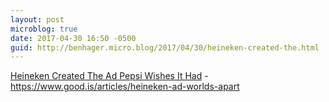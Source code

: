 ```yaml
---
layout: post
microblog: true
date: 2017-04-30 16:50 -0500
guid: http://benhager.micro.blog/2017/04/30/heineken-created-the.html
---
```

[Heineken Created The Ad Pepsi Wishes It Had](https://www.good.is/articles/heineken-ad-worlds-apart) - https://www.good.is/articles/heineken-ad-worlds-apart
